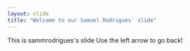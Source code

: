 ```yaml
---
layout: slide
title: "Welcome to our Samuel Rodrigues` slide"
---
```

This is sammrodrigues's slide
Use the left arrow to go back!
